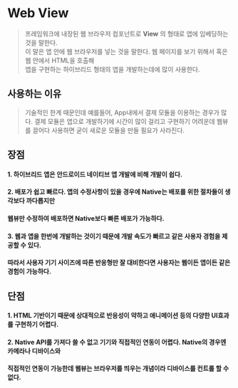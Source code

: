 # Web View
> 프레임워크에 내장된 웹 브라우저 컴포넌트로 __View__ 의 형태로 앱에 임베딩하는 것을 말한다.  
> 이 말은 앱 안에 웹 브라우저를 넣는 것을 말한다. 웹 페이지를 보기 위해서 혹은 웹 안에서 HTML을 호출해  
> 앱을 구현하는 하이브리드 형태의 앱을 개발하는데에 많이 사용한다.

## 사용하는 이유
> 기술적인 한계 때문인데 예를들어, App내에서 결제 모듈을 이용하는 경우가 많다. 결제 모듈은 앱으로 개발하기에
> 시간이 많이 걸리고 구현하기 어려운데 웹뷰를 끌어다 사용하면 굳이 새로운 모듈을 만들 필요가 사라진다.

## 장점
#### 1. 하이브리드 앱은 안드로이드 네이티브 앱 개발에 비해 개발이 쉽다.
#### 2. 배포가 쉽고 빠르다. 앱의 수정사항이 있을 경우에 Native는 배포를 위한 절차들이 생각보다 까다롭지만
#### 웹뷰만 수정하여 배포하면 Native보다 빠른 배포가 가능하다.
#### 3. 웹과 앱을 한번에 개발하는 것이기 때문에 개발 속도가 빠르고 같은 사용자 경험을 제공할 수 있다.
#### 따라서 사용자 기기 사이즈에 따른 반응형만 잘 대비한다면 사용자는 웹이든 앱이든 같은 경험이 가능하다.

## 단점
#### 1. HTML 기반이기 때문에 상대적으로 반응성이 약하고 애니메이션 등의 다양한 UI효과를 구현하기 어렵다.
#### 2. Native API를 가져다 쓸 수 없고 기기와 직접적인 연동이 어렵다. Native의 경우엔 카메라나 디바이스와
#### 직접적인 연동이 가능한데 웹뷰는 브라우저를 띄우는 개념이라 디바이스를 컨트롤 할 수 없다.
